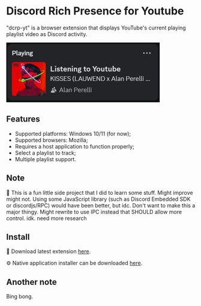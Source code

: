 # Discord Rich Presence for Youtube
"dcrp-yt" is a browser extension that displays YouTube's current playing playlist video as Discord activity.

![Gosling](./screenshots/rpc.png)

## Features
- Supported platforms: Windows 10/11 (for now);
- Supported browsers: Mozilla;
- Requires a host application to function properly;
- Select a playlist to track;
- Multiple playlist support.

## Note
🗿 This is a fun little side project that I did to learn some stuff. Might improve might not. Using some JavaScript library (such as Discord Embedded SDK or discordjs/RPC) would have been better, but idc. Don't want to make this a major thingy. Might rewrite to use IPC instead that SHOULD allow more control. idk. need more research

## Install
🧩 Download latest extension [here](https://github.com/martynasmuizys/dcrp-yt/releases/latest).

⚙️ Native application installer can be downloaded [here](https://github.com/martynasmuizys/dcrp-yt/releases/download/v1.1.3/dcrp-yt-setup.msi).

## Another note
Bing bong.
